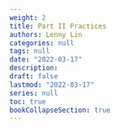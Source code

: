 ```yaml
---
weight: 2
title: Part II Practices
authors: Lenny Lin
categories: null
tags: null
date: "2022-03-17"
description: 
draft: false
lastmod: "2022-03-17"
series: null
toc: true
bookCollapseSection: true
---
```




<!--more-->


